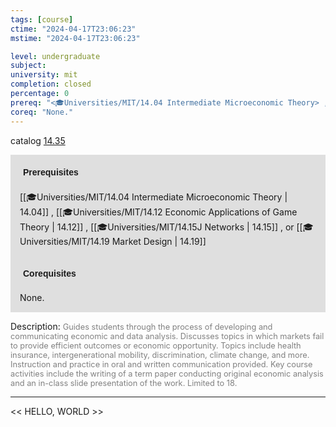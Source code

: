 ```yaml
---
tags: [course]
ctime: "2024-04-17T23:06:23"
mstime: "2024-04-17T23:06:23"

level: undergraduate
subject: 
university: mit
completion: closed
percentage: 0
prereq: "<🎓Universities/MIT/14.04 Intermediate Microeconomic Theory> , <🎓Universities/MIT/14.12 Economic Applications of Game Theory> , <🎓Universities/MIT/14.15J Networks> , or <🎓Universities/MIT/14.19 Market Design>"
coreq: "None."
---
```


catalog [14.35](http://student.mit.edu/catalog/m14a.html#14.35)

<span style="display: block; padding: 15px; background-color: rgb(100, 100, 100, 0.2);"><font id="m_prereq939_0" style="display: block; font-family: Arial, sans-serif; font-weight: bold; padding: 5px">Prerequisites</font><br><span id="prereq939_0">[[🎓Universities/MIT/14.04 Intermediate Microeconomic Theory | 14.04]] , [[🎓Universities/MIT/14.12 Economic Applications of Game Theory | 14.12]] , [[🎓Universities/MIT/14.15J Networks | 14.15]] , or [[🎓Universities/MIT/14.19 Market Design | 14.19]]</span></span>
<span style="display: block; padding: 15px; background-color: rgb(100, 100, 100, 0.2);"><font id="m_coreq939_0" style="display: block; font-family: Arial, sans-serif; font-weight: bold; padding: 5px">Corequisites</font><br><span id="coreq939_0">None.</span></span>

<font style="">Description:</font>
<font style="color: grey; font-size: 0.8rem;">Guides students through the process of developing and communicating economic and data analysis. Discusses topics in which markets fail to provide efficient outcomes or economic opportunity. Topics include health insurance, intergenerational mobility, discrimination, climate change, and more. Instruction and practice in oral and written communication provided. Key course activities include the writing of a term paper conducting original economic analysis and an in-class slide presentation of the work. Limited to 18.</font>



---

<< HELLO, WORLD >>
